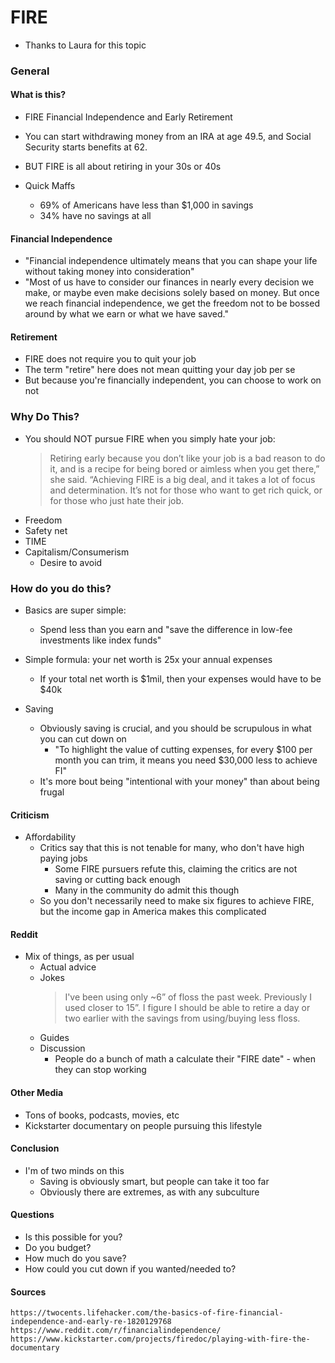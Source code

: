 FIRE
===
* Thanks to Laura for this topic

### General
#### What is this?
* FIRE Financial Independence and Early Retirement
* You can start withdrawing money from an IRA at age 49.5, and Social Security starts benefits at 62.
* BUT FIRE is all about retiring in your 30s or 40s

* Quick Maffs
  * 69% of Americans have less than $1,000 in savings
  * 34% have no savings at all

#### Financial Independence
* "Financial independence ultimately means that you can shape your life without taking money into consideration"
* "Most of us have to consider our finances in nearly every decision we make, or maybe even make decisions solely based on money. But once we reach financial independence, we get the freedom not to be bossed around by what we earn or what we have saved."

#### Retirement
* FIRE does not require you to quit your job
* The term "retire" here does not mean quitting your day job per se
* But because you're financially independent, you can choose to work on not

### Why Do This?
* You should NOT pursue FIRE when you simply hate your job:
  > Retiring early because you don’t like your job is a bad reason to do it, and is a recipe for being bored or aimless when you get there,” she said. “Achieving FIRE is a big deal, and it takes a lot of focus and determination. It’s not for those who want to get rich quick, or for those who just hate their job. 
* Freedom
* Safety net
* TIME
* Capitalism/Consumerism
  * Desire to avoid 

### How do you do this?
* Basics are super simple:
  * Spend less than you earn and "save the difference in low-fee investments like index funds"

* Simple formula: your net worth is 25x your annual expenses
  * If your total net worth is $1mil, then your expenses would have to be $40k

* Saving
  * Obviously saving is crucial, and you should be scrupulous in what you can cut down on
    * "To highlight the value of cutting expenses, for every $100 per month you can trim, it means you need $30,000 less to achieve FI"
  * It's more bout being "intentional with your money" than about being frugal

#### Criticism
* Affordability
  * Critics say that this is not tenable for many, who don't have high paying jobs
    * Some FIRE pursuers refute this, claiming the critics are not saving or cutting back enough
    * Many in the community do admit this though
  * So you don't necessarily need to make six figures to achieve FIRE, but the income gap in America makes this complicated

#### Reddit
* Mix of things, as per usual
  * Actual advice
  * Jokes
    > I've been using only ~6” of floss the past week. Previously I used closer to 15”. I figure I should be able to retire a day or two earlier with the savings from using/buying less floss.
  * Guides
  * Discussion
    * People do a bunch of math a calculate their "FIRE date" - when they can stop working

#### Other Media
* Tons of books, podcasts, movies, etc
* Kickstarter documentary on people pursuing this lifestyle

#### Conclusion
* I'm of two minds on this
  * Saving is obviously smart, but people can take it too far
  * Obviously there are extremes, as with any subculture

#### Questions
* Is this possible for you?
* Do you budget?
* How much do you save?
* How could you cut down if you wanted/needed to?

#### Sources
```
https://twocents.lifehacker.com/the-basics-of-fire-financial-independence-and-early-re-1820129768
https://www.reddit.com/r/financialindependence/
https://www.kickstarter.com/projects/firedoc/playing-with-fire-the-documentary
```
